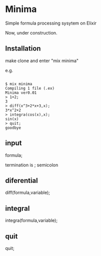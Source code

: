 # Minima
Simple formula processing sysytem on Elixir

Now, under construction.

## Installation
make clone and enter "mix minima"

e.g. 

```

$ mix minima
Compiling 1 file (.ex)
Minima ver0.01
> 1+2;
3
> diff(x^3+2*x+3,x);
3*x^2+2
> integra(cos(x),x);
sin(x)
> quit;
goodbye
```

## input
formula;

termination is ; semicolon

## diferential
diff(formula,variable);

## integral
integra(formula,variable);

## quit
quit;



